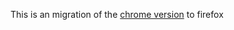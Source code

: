 This is an migration of the [chrome version](https://github.com/IronCore864/amazon-eu-price-compare) to firefox
